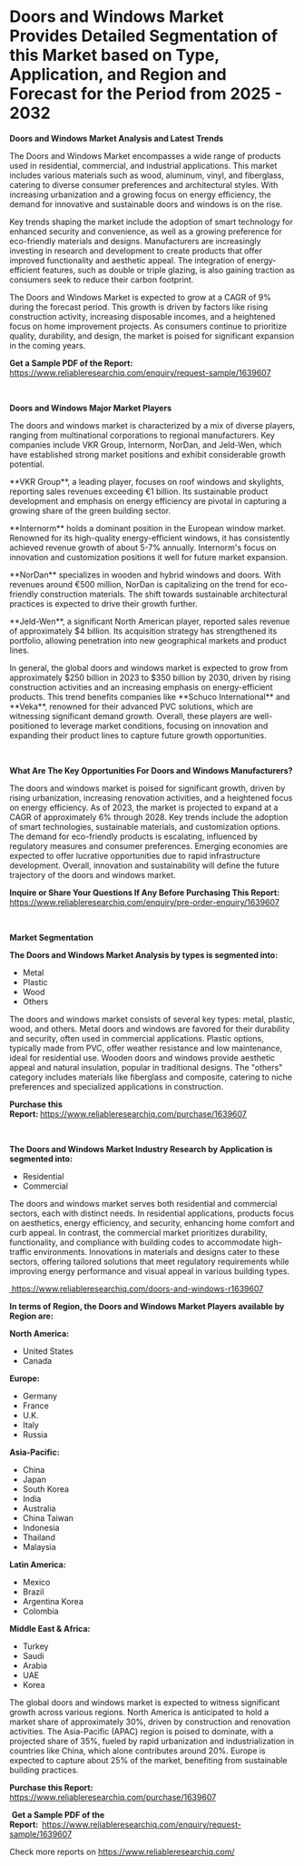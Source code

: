 <p><h1>Doors and Windows Market Provides Detailed Segmentation of this Market based on Type, Application, and Region and Forecast for the Period from 2025 - 2032</h1></p><p><strong>Doors and Windows Market Analysis and Latest Trends</strong></p>
<p><p>The Doors and Windows Market encompasses a wide range of products used in residential, commercial, and industrial applications. This market includes various materials such as wood, aluminum, vinyl, and fiberglass, catering to diverse consumer preferences and architectural styles. With increasing urbanization and a growing focus on energy efficiency, the demand for innovative and sustainable doors and windows is on the rise.</p><p>Key trends shaping the market include the adoption of smart technology for enhanced security and convenience, as well as a growing preference for eco-friendly materials and designs. Manufacturers are increasingly investing in research and development to create products that offer improved functionality and aesthetic appeal. The integration of energy-efficient features, such as double or triple glazing, is also gaining traction as consumers seek to reduce their carbon footprint.</p><p>The Doors and Windows Market is expected to grow at a CAGR of 9% during the forecast period. This growth is driven by factors like rising construction activity, increasing disposable incomes, and a heightened focus on home improvement projects. As consumers continue to prioritize quality, durability, and design, the market is poised for significant expansion in the coming years.</p></p>
<p><strong>Get a Sample PDF of the Report:&nbsp;</strong> <a href="https://www.reliableresearchiq.com/enquiry/request-sample/1639607?utm_campaign=3202&utm_medium=2&utm_source=Github&utm_content=ia&utm_term=02042025&utm_id=doors-and-windows">https://www.reliableresearchiq.com/enquiry/request-sample/1639607</a></p>
<p>&nbsp;</p>
<p><strong>Doors and Windows Major Market Players</strong></p>
<p><p>The doors and windows market is characterized by a mix of diverse players, ranging from multinational corporations to regional manufacturers. Key companies include VKR Group, Internorm, NorDan, and Jeld-Wen, which have established strong market positions and exhibit considerable growth potential.</p><p>**VKR Group**, a leading player, focuses on roof windows and skylights, reporting sales revenues exceeding €1 billion. Its sustainable product development and emphasis on energy efficiency are pivotal in capturing a growing share of the green building sector.</p><p>**Internorm** holds a dominant position in the European window market. Renowned for its high-quality energy-efficient windows, it has consistently achieved revenue growth of about 5-7% annually. Internorm's focus on innovation and customization positions it well for future market expansion.</p><p>**NorDan** specializes in wooden and hybrid windows and doors. With revenues around €500 million, NorDan is capitalizing on the trend for eco-friendly construction materials. The shift towards sustainable architectural practices is expected to drive their growth further.</p><p>**Jeld-Wen**, a significant North American player, reported sales revenue of approximately $4 billion. Its acquisition strategy has strengthened its portfolio, allowing penetration into new geographical markets and product lines.</p><p>In general, the global doors and windows market is expected to grow from approximately $250 billion in 2023 to $350 billion by 2030, driven by rising construction activities and an increasing emphasis on energy-efficient products. This trend benefits companies like **Schuco International** and **Veka**, renowned for their advanced PVC solutions, which are witnessing significant demand growth. Overall, these players are well-positioned to leverage market conditions, focusing on innovation and expanding their product lines to capture future growth opportunities.</p></p>
<p>&nbsp;</p>
<p><strong>What Are The Key Opportunities For Doors and Windows Manufacturers?</strong></p>
<p><p>The doors and windows market is poised for significant growth, driven by rising urbanization, increasing renovation activities, and a heightened focus on energy efficiency. As of 2023, the market is projected to expand at a CAGR of approximately 6% through 2028. Key trends include the adoption of smart technologies, sustainable materials, and customization options. The demand for eco-friendly products is escalating, influenced by regulatory measures and consumer preferences. Emerging economies are expected to offer lucrative opportunities due to rapid infrastructure development. Overall, innovation and sustainability will define the future trajectory of the doors and windows market.</p></p>
<p><strong>Inquire or Share Your Questions If Any Before Purchasing This Report:</strong> <a href="https://www.reliableresearchiq.com/enquiry/pre-order-enquiry/1639607?utm_campaign=3202&utm_medium=2&utm_source=Github&utm_content=ia&utm_term=02042025&utm_id=doors-and-windows">https://www.reliableresearchiq.com/enquiry/pre-order-enquiry/1639607</a></p>
<p>&nbsp;</p>
<p><strong>Market Segmentation</strong></p>
<p><strong>The Doors and Windows Market Analysis by types is segmented into:</strong></p>
<p><ul><li>Metal</li><li>Plastic</li><li>Wood</li><li>Others</li></ul></p>
<p><p>The doors and windows market consists of several key types: metal, plastic, wood, and others. Metal doors and windows are favored for their durability and security, often used in commercial applications. Plastic options, typically made from PVC, offer weather resistance and low maintenance, ideal for residential use. Wooden doors and windows provide aesthetic appeal and natural insulation, popular in traditional designs. The "others" category includes materials like fiberglass and composite, catering to niche preferences and specialized applications in construction.</p></p>
<p><strong>Purchase this Report:&nbsp;</strong><a href="https://www.reliableresearchiq.com/purchase/1639607?utm_campaign=3202&utm_medium=2&utm_source=Github&utm_content=ia&utm_term=02042025&utm_id=doors-and-windows">https://www.reliableresearchiq.com/purchase/1639607</a></p>
<p>&nbsp;</p>
<p><strong>The Doors and Windows Market Industry Research by Application is segmented into:</strong></p>
<p><ul><li>Residential</li><li>Commercial</li></ul></p>
<p><p>The doors and windows market serves both residential and commercial sectors, each with distinct needs. In residential applications, products focus on aesthetics, energy efficiency, and security, enhancing home comfort and curb appeal. In contrast, the commercial market prioritizes durability, functionality, and compliance with building codes to accommodate high-traffic environments. Innovations in materials and designs cater to these sectors, offering tailored solutions that meet regulatory requirements while improving energy performance and visual appeal in various building types.</p></p>
<p><a href="https://www.reliableresearchiq.com/doors-and-windows-r1639607?utm_campaign=3202&utm_medium=2&utm_source=Github&utm_content=ia&utm_term=02042025&utm_id=doors-and-windows">&nbsp;https://www.reliableresearchiq.com/doors-and-windows-r1639607</a></p>
<p><strong>In terms of Region, the Doors and Windows Market Players available by Region are:</strong></p>
<p>
    <p> <strong> North America: </strong>
        <ul>
            <li>United States</li>
            <li>Canada</li>
        </ul>
        </p> 
    <p> <strong> Europe: </strong>
        <ul>
            <li>Germany</li>
            <li>France</li>
            <li>U.K.</li>
            <li>Italy</li>
            <li>Russia</li>
        </ul>
        </p> 
    <p> <strong> Asia-Pacific: </strong>
        <ul>
            <li>China</li>
            <li>Japan</li>
            <li>South Korea</li>
            <li>India</li>
            <li>Australia</li>
            <li>China Taiwan</li>
            <li>Indonesia</li>
            <li>Thailand</li>
            <li>Malaysia</li>
        </ul>
        </p> 
    <p> <strong> Latin America: </strong>
        <ul>
            <li>Mexico</li>
            <li>Brazil</li>
            <li>Argentina Korea</li>
            <li>Colombia</li>
        </ul>
        </p> 
    <p> <strong> Middle East & Africa: </strong>
        <ul>
            <li>Turkey</li>
            <li>Saudi</li>
            <li>Arabia</li>
            <li>UAE</li>
            <li>Korea</li>
        </ul>
    </p>
    </p>
<p><p>The global doors and windows market is expected to witness significant growth across various regions. North America is anticipated to hold a market share of approximately 30%, driven by construction and renovation activities. The Asia-Pacific (APAC) region is poised to dominate, with a projected share of 35%, fueled by rapid urbanization and industrialization in countries like China, which alone contributes around 20%. Europe is expected to capture about 25% of the market, benefiting from sustainable building practices.</p></p>
<p><strong>Purchase this Report: </strong><a href="https://www.reliableresearchiq.com/purchase/1639607?utm_campaign=3202&utm_medium=2&utm_source=Github&utm_content=ia&utm_term=02042025&utm_id=doors-and-windows">https://www.reliableresearchiq.com/purchase/1639607</a></p>
<p>&nbsp;<strong>Get a Sample PDF of the Report:&nbsp;&nbsp;</strong><a href="https://www.reliableresearchiq.com/enquiry/request-sample/1639607?utm_campaign=3202&utm_medium=2&utm_source=Github&utm_content=ia&utm_term=02042025&utm_id=doors-and-windows">https://www.reliableresearchiq.com/enquiry/request-sample/1639607</a></p>
<p><strong></strong></p>
<p>Check more reports on <a href="https://www.reliableresearchiq.com/?utm_campaign=3202&utm_medium=2&utm_source=Github&utm_content=ia&utm_term=02042025&utm_id=doors-and-windows">https://www.reliableresearchiq.com/</a></p>